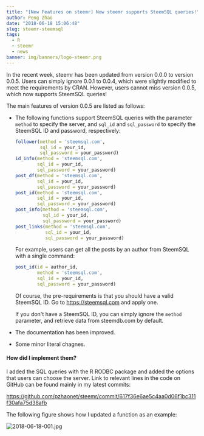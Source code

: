 ```yaml
---
title: "[New Features on steemr] Now steemr supports SteemSQL queries!"
author: Peng Zhao
date: "2018-06-18 15:06:48"
slug: steemr-steemsql
tags: 
  - R
  - steemr
  - news
banner: img/banners/logo-steemr.png
---
```



In the recent week, steemr has been updated from version 0.0.0 to version 0.0.5. Users can simply ignore 0.0.1 to 0.0.4, which were slightly modified to meet the requirements by CRAN. However, users cannot miss version 0.0.5, which now supports SteemSQL queries!

The main features of version 0.0.5 are listed as follows:

<!--more-->


- The following functions support SteemSQL queries with the parameter `method` to specify the server, and `sql_id` and `sql_password` to specify the SteemSQL ID and password, respectively:

  ```R
  follower(method = 'steemsql.com', 
           sql_id = your_id, 
           sql_password = your_password)
  id_info(method = 'steemsql.com', 
          sql_id = your_id, 
          sql_password = your_password)
  post_df(method = 'steemsql.com', 
          sql_id = your_id, 
          sql_password = your_password)
  post_id(method = 'steemsql.com', 
          sql_id = your_id, 
          sql_password = your_password)
  post_info(method = 'steemsql.com', 
            sql_id = your_id, 
            sql_password = your_password)
  post_links(method = 'steemsql.com', 
             sql_id = your_id, 
             sql_password = your_password)
  ```

  For example, users can get all the posts by an author from SteemSQL with a single command:

  ```R
  post_id(id = author_id, 
          method = 'steemsql.com', 
          sql_id = your_id, 
          sql_password = your_password)
  ```

  

  Of course, the pre-requirements is that you should have a valid SteemSQL ID. Go to https://steemsql.com and apply one.

  If you don't have a SteemSQL ID, you can simply ignore the `method` parameter, and retrieve data from steemdb.com by default.

- The documentation has been improved.

- Some minor literal chagnes.

#### How did I implement them?
I added the SQL queries with the R RODBC package and added the options that users can choose the server. Link to relevant lines in the code on GitHub can be found mainly in my latest commits:

https://github.com/pzhaonet/steemr/commit/617f36e6ae5c4aa0d06f1bc311f30afa75d38afb

The following figure shows how I updated a function as an example:

![2018-06-18-001.jpg](https://cdn.steemitimages.com/DQmYP1LxPnhqGMUXmpMLyNRhscmUgfaHwnwcughxec8MJzS/2018-06-18-001.jpg)
